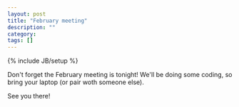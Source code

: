 ```yaml
---
layout: post
title: "February meeting"
description: ""
category: 
tags: []
---
```

{% include JB/setup %}

Don't forget the February meeting is tonight! We'll be doing some coding, so
bring your laptop (or pair woth someone else).

See you there!

